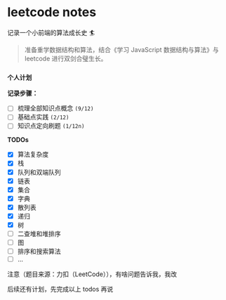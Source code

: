 # leetcode notes

记录一个小前端的算法成长史 🏄

> 准备重学数据结构和算法，结合《学习 JavaScript 数据结构与算法》与 leetcode 进行双剑合璧生长。

### `个人计划`

**记录步骤：**

- [ ] 梳理全部知识点概念 `(9/12)`
- [ ] 基础点实践 `(2/12)`
- [ ] 知识点定向刷题 `(1/12n)`

**TODOs**

- [x] 算法复杂度
- [x] 栈
- [x] 队列和双端队列
- [x] 链表
- [x] 集合
- [x] 字典
- [x] 散列表
- [x] 递归
- [x] 树
- [ ] 二查堆和堆排序
- [ ] 图
- [ ] 排序和搜索算法
- [ ] ...

注意（题目来源：力扣（LeetCode）），有啥问题告诉我，我改

后续还有计划，先完成以上 todos 再说

